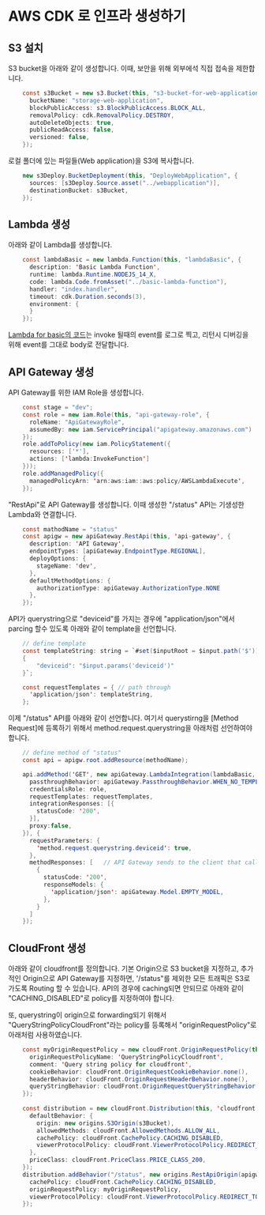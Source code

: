 # AWS CDK 로 인프라 생성하기 

## S3 설치 

S3 bucket을 아래와 같이 생성합니다. 이때, 보안을 위해 외부에석 직접 접속을 제한합니다. 

```java
    const s3Bucket = new s3.Bucket(this, "s3-bucket-for-web-application",{
      bucketName: "storage-web-application",
      blockPublicAccess: s3.BlockPublicAccess.BLOCK_ALL,
      removalPolicy: cdk.RemovalPolicy.DESTROY,
      autoDeleteObjects: true,
      publicReadAccess: false,
      versioned: false,
    });
```    

로컬 폴더에 있는 파일들(Web application)을 S3에 복사합니다. 

```java
    new s3Deploy.BucketDeployment(this, "DeployWebApplication", {
      sources: [s3Deploy.Source.asset("../webapplication")],
      destinationBucket: s3Bucket,
    });
```    

## Lambda 생성

아래와 같이 Lambda를 생성합니다. 

```java
    const lambdaBasic = new lambda.Function(this, "lambdaBasic", {
      description: 'Basic Lambda Function',
      runtime: lambda.Runtime.NODEJS_14_X, 
      code: lambda.Code.fromAsset("../basic-lambda-function"), 
      handler: "index.handler", 
      timeout: cdk.Duration.seconds(3),
      environment: {
      }
    }); 
```

[Lambda for basic의 코드](https://github.com/kyopark2014/aws-routable-cloudfront/tree/main/basic-lambda-function)는 invoke 될때의 event를 로그로 찍고, 리턴시 디버깅을 위해 event를 그대로 body로 전달합니다. 

## API Gateway 생성

API Gateway를 위한 IAM Role을 생성합니다. 

```java
    const stage = "dev";
    const role = new iam.Role(this, "api-gateway-role", {
      roleName: "ApiGatewayRole",
      assumedBy: new iam.ServicePrincipal("apigateway.amazonaws.com")
    });
    role.addToPolicy(new iam.PolicyStatement({
      resources: ['*'],
      actions: ['lambda:InvokeFunction']
    }));
    role.addManagedPolicy({
      managedPolicyArn: 'arn:aws:iam::aws:policy/AWSLambdaExecute',
    }); 
```    

"RestApi"로 API Gateway를 생성합니다. 이때 생성한 "/status" API는 기생성한 Lambda와 연결합니다. 

```java
    const mathodName = "status"
    const apigw = new apiGateway.RestApi(this, 'api-gateway', {
      description: 'API Gateway',
      endpointTypes: [apiGateway.EndpointType.REGIONAL],
      deployOptions: {
        stageName: 'dev',
      },
      defaultMethodOptions: {
        authorizationType: apiGateway.AuthorizationType.NONE
      },
    }); 
```

API가 querystring으로 "deviceid"를 가지는 경우에 "application/json"에서 parcing 할수 있도록 아래와 같이 template을 선언합니다. 

```java
    // define template
    const templateString: string = `#set($inputRoot = $input.path('$'))
    {
        "deviceid": "$input.params('deviceid')"
    }`;

    const requestTemplates = { // path through
      'application/json': templateString,
    };
```

이제 "/status" API를 아래와 같이 선언합니다. 여기서 querystirng을 [Method Request]에 등록하기 위해서 method.request.querystring을 아래처럼 선언하여야 합니다. 

```java
    // define method of "status"
    const api = apigw.root.addResource(methodName);

    api.addMethod('GET', new apiGateway.LambdaIntegration(lambdaBasic, {
      passthroughBehavior: apiGateway.PassthroughBehavior.WHEN_NO_TEMPLATES,  // options: NEVER
      credentialsRole: role,
      requestTemplates: requestTemplates,
      integrationResponses: [{
        statusCode: '200',
      }], 
      proxy:false, 
    }), {
      requestParameters: {
        'method.request.querystring.deviceid': true,
      },
      methodResponses: [   // API Gateway sends to the client that called a method.
        {
          statusCode: '200',
          responseModels: {
            'application/json': apiGateway.Model.EMPTY_MODEL,
          }, 
        }
      ]
    }); 
```

## CloudFront 생성

아래와 같이 cloudfront를 정의합니다. 기본 Origin으로 S3 bucket을 지정하고, 추가적인 Origin으로 API Gateway를 지정하면, '/status"를 제외한 모든 트래픽은 S3로 가도록 Routing 할 수 있습니다. API의 경우에 caching되면 안되므로 아래와 같이 "CACHING_DISABLED"로 policy를 지정하여야 합니다. 

또, querystring이 origin으로 forwarding되기 위해서 "QueryStringPolicyCloudFront"라는 policy를 등록해서 "originRequestPolicy"로 아래처럼 사용하였습니다. 

```java
    const myOriginRequestPolicy = new cloudFront.OriginRequestPolicy(this, 'OriginRequestPolicyCloudfront', {
      originRequestPolicyName: 'QueryStringPolicyCloudfront',
      comment: 'Query string policy for cloudfront',
      cookieBehavior: cloudFront.OriginRequestCookieBehavior.none(),
      headerBehavior: cloudFront.OriginRequestHeaderBehavior.none(),
      queryStringBehavior: cloudFront.OriginRequestQueryStringBehavior.allowList('deviceid'),
    });
    
    const distribution = new cloudFront.Distribution(this, 'cloudfront', {
      defaultBehavior: {
        origin: new origins.S3Origin(s3Bucket),
        allowedMethods: cloudFront.AllowedMethods.ALLOW_ALL,
        cachePolicy: cloudFront.CachePolicy.CACHING_DISABLED,
        viewerProtocolPolicy: cloudFront.ViewerProtocolPolicy.REDIRECT_TO_HTTPS,
      },
      priceClass: cloudFront.PriceClass.PRICE_CLASS_200,  
    });
    distribution.addBehavior("/status", new origins.RestApiOrigin(apigw), {
      cachePolicy: cloudFront.CachePolicy.CACHING_DISABLED,
      originRequestPolicy: myOriginRequestPolicy,
      viewerProtocolPolicy: cloudFront.ViewerProtocolPolicy.REDIRECT_TO_HTTPS,
    });  
```    
